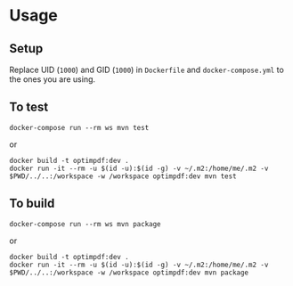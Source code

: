 # Usage

## Setup

Replace UID (`1000`) and GID (`1000`) in `Dockerfile` and `docker-compose.yml` to the ones you are using.

## To test

    docker-compose run --rm ws mvn test

or

    docker build -t optimpdf:dev .
    docker run -it --rm -u $(id -u):$(id -g) -v ~/.m2:/home/me/.m2 -v $PWD/../..:/workspace -w /workspace optimpdf:dev mvn test

## To build

    docker-compose run --rm ws mvn package

or

    docker build -t optimpdf:dev .
    docker run -it --rm -u $(id -u):$(id -g) -v ~/.m2:/home/me/.m2 -v $PWD/../..:/workspace -w /workspace optimpdf:dev mvn package
